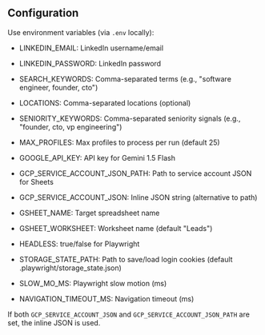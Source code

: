 ## Configuration

Use environment variables (via `.env` locally):

- LINKEDIN_EMAIL: LinkedIn username/email
- LINKEDIN_PASSWORD: LinkedIn password
- SEARCH_KEYWORDS: Comma-separated terms (e.g., "software engineer, founder, cto")
- LOCATIONS: Comma-separated locations (optional)
- SENIORITY_KEYWORDS: Comma-separated seniority signals (e.g., "founder, cto, vp engineering")
- MAX_PROFILES: Max profiles to process per run (default 25)

- GOOGLE_API_KEY: API key for Gemini 1.5 Flash

- GCP_SERVICE_ACCOUNT_JSON_PATH: Path to service account JSON for Sheets
- GCP_SERVICE_ACCOUNT_JSON: Inline JSON string (alternative to path)
- GSHEET_NAME: Target spreadsheet name
- GSHEET_WORKSHEET: Worksheet name (default "Leads")

- HEADLESS: true/false for Playwright
- STORAGE_STATE_PATH: Path to save/load login cookies (default .playwright/storage_state.json)
- SLOW_MO_MS: Playwright slow motion (ms)
- NAVIGATION_TIMEOUT_MS: Navigation timeout (ms)

If both `GCP_SERVICE_ACCOUNT_JSON` and `GCP_SERVICE_ACCOUNT_JSON_PATH` are set, the inline JSON is used.


